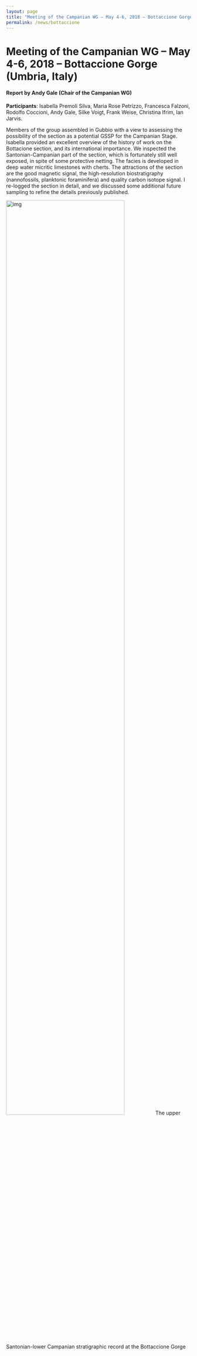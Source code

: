 ```yaml
---
layout: page
title: "Meeting of the Campanian WG – May 4-6, 2018 – Bottaccione Gorge (Umbria, Italy)"
permalink: /news/bottaccione
---
```

# Meeting of the Campanian WG – May 4-6, 2018 – Bottaccione Gorge (Umbria, Italy)

#### Report by Andy Gale (Chair of the Campanian WG)

**Participants**: Isabella Premoli Silva, Maria Rose Petrizzo, Francesca Falzoni, Rodolfo Coccioni, Andy Gale, Silke Voigt, Frank Weise, Christina Ifrim, Ian Jarvis.

Members of the group assembled in Gubbio with a view to assessing the possibility of the section as a potential GSSP for the Campanian Stage.
Isabella provided an excellent overview of the history of work on the Bottacione section, and its international importance.  We inspected the Santonian-Campanian part of the section, which is fortunately still well exposed, in spite of some protective netting. The facies is developed in deep water micritic limestones with cherts. The attractions of the section are the good magnetic signal, the high-resolution biostratigraphy (nannofossils, planktonic foraminifera) and quality carbon isotope signal. I re-logged the section in detail, and we discussed some additional future sampling to refine the details previously published.

<img src="https://stratigraphy.org/subcommission-cretaceous/images/S_C-Bottaccione-comoposite_low_2.jpg" alt="img" style="width:80%" />  
The upper Santonian-lower Campanian stratigraphic record at the Bottaccione Gorge
